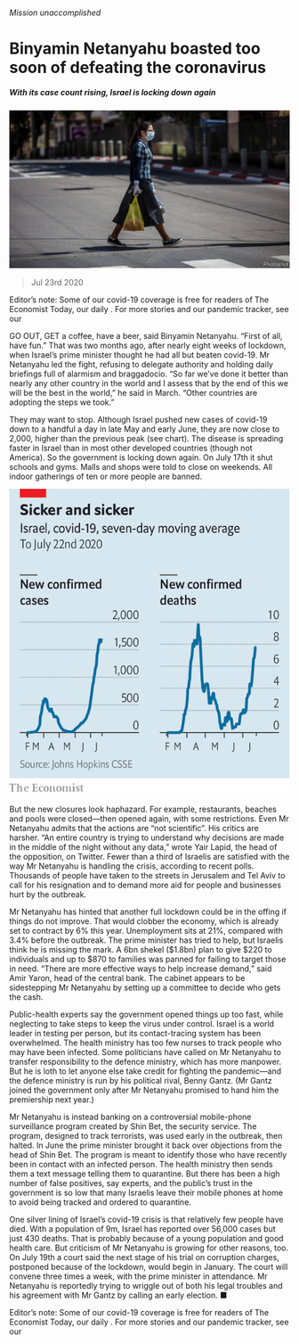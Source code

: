 ###### Mission unaccomplished

# Binyamin Netanyahu boasted too soon of defeating the coronavirus 

##### With its case count rising, Israel is locking down again 

![image](images/20200725_MAP503.jpg) 

> Jul 23rd 2020 

Editor’s note: Some of our covid-19 coverage is free for readers of The Economist Today, our daily . For more stories and our pandemic tracker, see our 

GO OUT, GET a coffee, have a beer, said Binyamin Netanyahu. “First of all, have fun.” That was two months ago, after nearly eight weeks of lockdown, when Israel’s prime minister thought he had all but beaten covid-19. Mr Netanyahu led the fight, refusing to delegate authority and holding daily briefings full of alarmism and braggadocio. “So far we’ve done it better than nearly any other country in the world and I assess that by the end of this we will be the best in the world,” he said in March. “Other countries are adopting the steps we took.”

They may want to stop. Although Israel pushed new cases of covid-19 down to a handful a day in late May and early June, they are now close to 2,000, higher than the previous peak (see chart). The disease is spreading faster in Israel than in most other developed countries (though not America). So the government is locking down again. On July 17th it shut schools and gyms. Malls and shops were told to close on weekends. All indoor gatherings of ten or more people are banned.

![image](images/20200725_MAC565.png) 


But the new closures look haphazard. For example, restaurants, beaches and pools were closed—then opened again, with some restrictions. Even Mr Netanyahu admits that the actions are “not scientific”. His critics are harsher. “An entire country is trying to understand why decisions are made in the middle of the night without any data,” wrote Yair Lapid, the head of the opposition, on Twitter. Fewer than a third of Israelis are satisfied with the way Mr Netanyahu is handling the crisis, according to recent polls. Thousands of people have taken to the streets in Jerusalem and Tel Aviv to call for his resignation and to demand more aid for people and businesses hurt by the outbreak.


Mr Netanyahu has hinted that another full lockdown could be in the offing if things do not improve. That would clobber the economy, which is already set to contract by 6% this year. Unemployment sits at 21%, compared with 3.4% before the outbreak. The prime minister has tried to help, but Israelis think he is missing the mark. A 6bn shekel ($1.8bn) plan to give $220 to individuals and up to $870 to families was panned for failing to target those in need. “There are more effective ways to help increase demand,” said Amir Yaron, head of the central bank. The cabinet appears to be sidestepping Mr Netanyahu by setting up a committee to decide who gets the cash.

Public-health experts say the government opened things up too fast, while neglecting to take steps to keep the virus under control. Israel is a world leader in testing per person, but its contact-tracing system has been overwhelmed. The health ministry has too few nurses to track people who may have been infected. Some politicians have called on Mr Netanyahu to transfer responsibility to the defence ministry, which has more manpower. But he is loth to let anyone else take credit for fighting the pandemic—and the defence ministry is run by his political rival, Benny Gantz. (Mr Gantz joined the government only after Mr Netanyahu promised to hand him the premiership next year.)

Mr Netanyahu is instead banking on a controversial mobile-phone surveillance program created by Shin Bet, the security service. The program, designed to track terrorists, was used early in the outbreak, then halted. In June the prime minister brought it back over objections from the head of Shin Bet. The program is meant to identify those who have recently been in contact with an infected person. The health ministry then sends them a text message telling them to quarantine. But there has been a high number of false positives, say experts, and the public’s trust in the government is so low that many Israelis leave their mobile phones at home to avoid being tracked and ordered to quarantine.

One silver lining of Israel’s covid-19 crisis is that relatively few people have died. With a population of 9m, Israel has reported over 56,000 cases but just 430 deaths. That is probably because of a young population and good health care. But criticism of Mr Netanyahu is growing for other reasons, too. On July 19th a court said the next stage of his trial on corruption charges, postponed because of the lockdown, would begin in January. The court will convene three times a week, with the prime minister in attendance. Mr Netanyahu is reportedly trying to wriggle out of both his legal troubles and his agreement with Mr Gantz by calling an early election. ■

Editor’s note: Some of our covid-19 coverage is free for readers of The Economist Today, our daily . For more stories and our pandemic tracker, see our 

